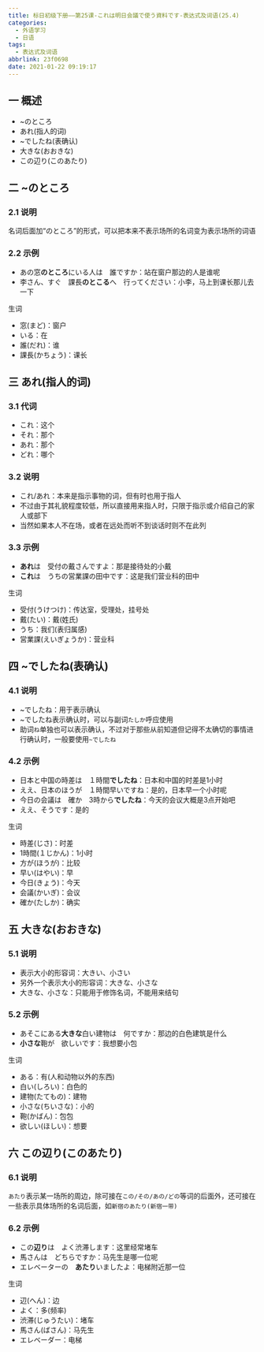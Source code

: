 ```yaml
---
title: 标日初级下册——第25课-これは明日会議で使う資料です-表达式及词语(25.4)
categories:
  - 外语学习
  - 日语
tags:
  - 表达式及词语
abbrlink: 23f0698
date: 2021-01-22 09:19:17
---
```

## 一 概述

*  ~のところ
* あれ(指人的词)
* ~でしたね(表确认)
* 大きな(おおきな)
* この辺り(このあたり)

<!--more-->

## 二 ~のところ

### 2.1 说明

名词后面加“のところ”的形式，可以把本来不表示场所的名词变为表示场所的词语


### 2.2 示例

* あの窓**のところ**にいる人は　誰ですか：站在窗户那边的人是谁呢
* 李さん、すぐ　課長**のとこる**へ　行ってください：小李，马上到课长那儿去一下

生词

* 窓(まど)：窗户
* いる：在
* 誰(だれ)：谁
* 課長(かちょう)：课长

## 三 あれ(指人的词)

### 3.1 代词

* これ：这个
* それ：那个
* あれ：那个
* どれ：哪个

### 3.2 说明

* これ/あれ：本来是指示事物的词，但有时也用于指人
* 不过由于其礼貌程度较低，所以直接用来指人时，只限于指示或介绍自己的家人或部下
* 当然如果本人不在场，或者在远处而听不到谈话时则不在此列


### 3.3 示例

* **あれ**は　受付の戴さんですよ：那是接待处的小戴
* **これ**は　うちの営業課の田中です：这是我们营业科的田中

生词

* 受付(うけつけ)：传达室，受理处，挂号处
* 戴(たい)：戴(姓氏)
* うち：我们(表归属感)
* 営業課(えいぎょうか)：营业科

## 四 ~でしたね(表确认)
### 4.1 说明

* ~でしたね：用于表示确认
* ~でしたね表示确认时，可以与副词`たしか`呼应使用
* 助词`ね`单独也可以表示确认，不过对于那些从前知道但记得不太确切的事情进行确认时，一般要使用`~でしたね`


### 4.2 示例

* 日本と中国の時差は　１時間**でしたね**：日本和中国的时差是1小时
* ええ、日本のほうが　１時間早いですね：是的，日本早一个小时呢
* 今日の会議は　確か　3時から**でしたね**：今天的会议大概是3点开始吧
* ええ、そうです：是的

生词

* 時差(じさ)：时差
* 1時間(１じかん)：1小时
* 方が(ほうが)：比较
* 早い(はやい)：早
* 今日(きょう)：今天
* 会議(かいぎ)：会议
* 確か(たしか)：确实

## 五 大きな(おおきな)

### 5.1 说明

* 表示大小的形容词：大きい、小さい
* 另外一个表示大小的形容词：大きな、小さな
* 大きな、小さな：只能用于修饰名词，不能用来结句

### 5.2 示例

* あそこにある**大きな**白い建物は　何ですか：那边的白色建筑是什么
* **小さな**鞄が　欲しいです：我想要小包

生词

* ある：有(人和动物以外的东西)
* 白い(しろい)：白色的
* 建物(たてもの)：建物
* 小さな(ちいさな)：小的
* 鞄(かばん)：包包
* 欲しい(ほしい)：想要

## 六 この辺り(このあたり)
### 6.1 说明
`あたり`表示某一场所的周边，除可接在`この/その/あの/どの`等词的后面外，还可接在一些表示具体场所的名词后面，如`新宿のあたり(新宿一带)`

### 6.2 示例

* この**辺り**は　よく渋滞します：这里经常堵车
* 馬さんは　どちらですか：马先生是哪一位呢
* エレベーターの　**あたり**いましたよ：电梯附近那一位

生词

* 辺(へん)：边
* よく：多(频率)
* 渋滞(じゅうたい)：堵车
* 馬さん(ばさん)：马先生
* エレベーダー：电梯

